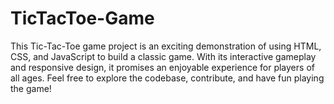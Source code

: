 # TicTacToe-Game
This Tic-Tac-Toe game project is an exciting demonstration of using HTML, CSS, and JavaScript to build a classic game. With its interactive gameplay and responsive design, it promises an enjoyable experience for players of all ages. Feel free to explore the codebase, contribute, and have fun playing the game!
